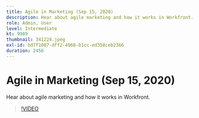 ```yaml
---
title: Agile in Marketing (Sep 15, 2020)
description: Hear about agile marketing and how it works in Workfront. (Between 60 and 160 characters)
role: Admin, User
level: Intermediate
kt: 9989
thumbnail: 341224.jpeg
exl-id: bd7f1007-dff2-4966-b1cc-ed358ceb2366
duration: 2456
---
```

# Agile in Marketing (Sep 15, 2020)

Hear about agile marketing and how it works in Workfront.

>[!VIDEO](https://video.tv.adobe.com/v/341224/?quality=12&learn=on)
